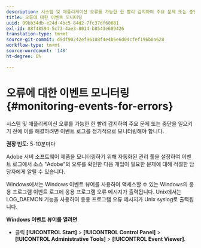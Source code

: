 ```yaml
---
description: 시스템 및 애플리케이션 오류를 가능한 한 빨리 감지하여 주요 문제 또는 중단을 일으키기 전에 이를 해결하려면 이벤트 로그를 정기적으로 모니터링해야 합니다.
title: 오류에 대한 이벤트 모니터링
uuid: 09bb34db-e24d-4bc5-84d2-7fc37df60681
exl-id: 88f48594-5c73-4ae3-8014-b8543e689426
translation-type: tm+mt
source-git-commit: d9df90242ef96188f4e4b5e6d04cfef196b0a628
workflow-type: tm+mt
source-wordcount: '148'
ht-degree: 6%

---
```


# 오류에 대한 이벤트 모니터링{#monitoring-events-for-errors}

시스템 및 애플리케이션 오류를 가능한 한 빨리 감지하여 주요 문제 또는 중단을 일으키기 전에 이를 해결하려면 이벤트 로그를 정기적으로 모니터링해야 합니다.

**권장 빈도:** 5-10분마다

Adobe 서버 소프트웨어 제품을 모니터링하기 위해 자동화된 관리 툴을 설정하여 이벤트 로그에서 소스 &quot;Adobe&quot;의 오류를 확인한 다음 개입이 필요한 문제에 대해 적절한 담당자에게 알릴 수 있습니다.

Windows에서는 Windows 이벤트 뷰어를 사용하여 액세스할 수 있는 Windows의 응용 프로그램 이벤트 로그에 응용 프로그램 오류 메시지가 출력됩니다. Unix에서는 LOG_DAEMON 기능을 사용하여 응용 프로그램 오류 메시지가 Unix syslog로 출력됩니다.

**Windows 이벤트 뷰어를 열려면**

* 클릭 **[!UICONTROL Start]** > **[!UICONTROL Control Panel]** > **[!UICONTROL Administrative Tools]** > **[!UICONTROL Event Viewer]**.
